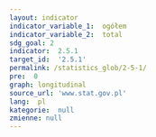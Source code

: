 ```yaml
---
layout: indicator
indicator_variable_1:  ogółem
indicator_variable_2:  total
sdg_goal: 2
indicator:  2.5.1
target_id:  '2.5.1'
permalink: /statistics_glob/2-5-1/
pre:  0
graph: longitudinal
source_url: 'www.stat.gov.pl'
lang:  pl
kategorie:  null
zmienne: null
---
```

